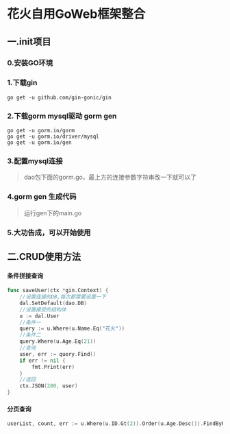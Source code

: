 # 花火自用GoWeb框架整合

## 一.init项目

### 0.安装GO环境

### 1.下载gin

```shell
go get -u github.com/gin-gonic/gin
```

### 2.下载gorm mysql驱动 gorm gen

```shell
go get -u gorm.io/gorm
go get -u gorm.io/driver/mysql
go get -u gorm.io/gen
```

### 3.配置mysql连接

> dao包下面的gorm.go，最上方的连接参数字符串改一下就可以了

### 4.gorm gen 生成代码

>运行gen下的main.go

### 5.大功告成，可以开始使用

## 二.CRUD使用方法

#### 条件拼接查询

```go
func saveUser(ctx *gin.Context) {
	//设置连接的DB,每次都需要设置一下
	dal.SetDefault(dao.DB)
	//设置接受的结构体
	u := dal.User
	//条件一
	query := u.Where(u.Name.Eq("花火"))
	//条件二
	query.Where(u.Age.Eq(21))
	//查询
	user, err := query.Find()
	if err != nil {
		fmt.Print(err)
	}
	//返回
	ctx.JSON(200, user)
}

```

#### 分页查询

```go
userList, count, err := u.Where(u.ID.Gt(2)).Order(u.Age.Desc()).FindByPage(1, 1)
```



